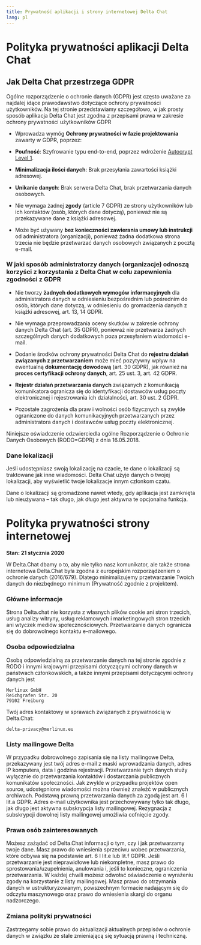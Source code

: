 ```yaml
---
title: Prywatność aplikacji i strony internetowej Delta Chat
lang: pl
---
```


# Polityka prywatności aplikacji Delta Chat

## Jak Delta Chat przestrzega GDPR

Ogólne rozporządzenie o ochronie danych (GDPR) jest często uważane za
najdalej idące prawodawstwo dotyczące ochrony prywatności użytkowników.
Na tej stronie przedstawiamy szczegółowo, w jak prosty sposób aplikacja Delta Chat
jest zgodna z przepisami prawa w zakresie ochrony prywatności użytkowników GDPR

- Wprowadza wymóg **Ochrony prywatności w fazie projektowania** zawarty w GDPR, poprzez:

- **Poufność**: Szyfrowanie typu end-to-end, poprzez wdrożenie [Autocrypt
  Level 1](https://autocrypt.org).

- **Minimalizacja ilości danych**: Brak przesyłania zawartości książki adresowej.

- **Unikanie danych**: Brak serwera Delta Chat, brak przetwarzania danych osobowych.

- Nie wymaga żadnej **zgody** (article 7 GDPR) ze strony użytkowników lub ich kontaktów (osób, których dane dotyczą), ponieważ nie są przekazywane dane z książki adresowej.

- Może być używany **bez konieczności zawierania umowy lub instrukcji** od administratora (organizacji), ponieważ żadna dodatkowa strona trzecia nie będzie przetwarzać danych osobowych związanych z pocztą e-mail. 


### W jaki sposób administratorzy danych (organizacje) odnoszą korzyści z korzystania z Delta Chat w celu zapewnienia zgodności z GDPR

- Nie tworzy **żadnych dodatkowych wymogów informacyjnych** dla administratora danych w odniesieniu bezpośrednim lub pośrednim do osób, których dane dotyczą,
  w  odniesieniu do gromadzenia danych z książki adresowej, art. 13, 14 GDPR.

- Nie wymaga przeprowadzania oceny skutków w zakresie ochrony danych Delta Chat (art. 35 GDPR), ponieważ nie przetwarza żadnych szczególnych danych dodatkowych poza przesyłaniem wiadomości e-mail.

- Dodanie środków ochrony prywatności Delta Chat 
  do **rejestru działań związanych z przetwarzaniem** może mieć pozytywny wpływ 
  na ewentualną **dokumentację dowodową** (art. 30 GDPR), 
  jak również na **proces certyfikacji ochrony danych**, art. 25 ust. 3, art. 42 GDPR.

- **Rejestr działań przetwarzania danych** związanych z komunikacją komunikatora
  ogranicza się do identyfikacji dostawców usług poczty elektronicznej i rejestrowania ich działalności, art. 30 ust. 2 GDPR.

-  Pozostałe zagrożenia dla praw i wolności osób fizycznych 
  są zwykle ograniczone do danych komunikacyjnych przetwarzanych 
  przez administratora danych i dostawców usług poczty elektronicznej.



Niniejsze oświadczenie odzwierciedla ogólne Rozporządzenie o Ochronie Danych Osobowych (RODO=GDPR) z dnia 16.05.2018.


### Dane lokalizacji

Jeśli udostępniasz swoją lokalizację na czacie, te dane o lokalizacji są traktowane jak inne wiadomości. Delta Chat użyje danych o twojej lokalizacji, aby wyświetlić twoje lokalizacje innym członkom czatu.

Dane o lokalizacji są gromadzone nawet wtedy, gdy aplikacja jest zamknięta lub nieużywana – tak długo, jak długo jest aktywna te opcjonalna funkcja.


# Polityka prywatności strony internetowej

**Stan: 21 stycznia 2020**

W Delta.Chat dbamy o to, aby nie tylko nasz komunikator, ale także strona internetowa Delta.Chat
była zgodna z europejskim rozporządzeniem o ochronie danych (2016/679).
Dlatego minimalizujemy przetwarzanie Twoich danych do niezbędnego minimum
(Prywatność zgodnie z projektem).

### Główne informacje

Strona Delta.chat nie korzysta z własnych plików cookie ani stron trzecich, usług analizy witryny, usług reklamowych i marketingowych stron trzecich ani wtyczek mediów społecznościowych. Przetwarzanie danych ogranicza się do dobrowolnego kontaktu e-mailowego. 

### Osoba odpowiedzialna

Osobą odpowiedzialną za przetwarzanie danych na tej stronie zgodnie z
RODO i innymi krajowymi przepisami dotyczącymi ochrony danych w państwach członkowskich,
a także innymi przepisami dotyczącymi ochrony danych jest 

	Merlinux GmbH
	Reichgrafen Str. 20 
	79102 Freiburg

Twój adres kontaktowy w sprawach związanych z prywatnością w Delta.Chat:

	delta-privacy@merlinux.eu

### Listy mailingowe Delta

W przypadku dobrowolnego zapisania się na listy mailingowe Delta, przekazywany jest twój adres e-mail z maski wprowadzania danych, adres IP komputera, data i godzina rejestracji. Przetwarzanie tych danych służy wyłącznie do przetwarzania kontaktów i dostarczania publicznych komunikatów społeczności. Jak zwykle w przypadku projektów open source, udostępnione wiadomości można również znaleźć w publicznych archiwach. Podstawą prawną przetwarzania danych za zgodą jest art. 6 I lit.a GDPR. Adres e-mail użytkownika jest przechowywany tylko tak długo, jak długo jest aktywna subskrypcja listy mailingowej. Rezygnacja z subskrypcji dowolnej listy mailingowej umożliwia cofnięcie zgody.

### Prawa osób zainteresowanych

Możesz zażądać od Delta.Chat informacji o tym, czy i jak przetwarzamy twoje dane. Masz prawo do wniesienia sprzeciwu wobec przetwarzania, które odbywa się na podstawie art. 6 I lit.e lub lit.f GDPR. Jeśli przetwarzanie jest nieprawidłowe lub niekompletne, masz prawo do sprostowania/uzupełnienia, anulowania i, jeśli to konieczne, ograniczenia przetwarzania. W każdej chwili możesz odwołać oświadczenie o wyrażeniu zgody na korzystanie z listy mailingowej. Masz prawo do otrzymania danych w ustrukturyzowanym, powszechnym formacie nadającym się do odczytu maszynowego oraz prawo do wniesienia skargi do organu nadzorczego.

### Zmiana polityki prywatności

Zastrzegamy sobie prawo do aktualizacji aktualnych przepisów o ochronie danych w związku
ze stale zmieniającą się sytuacją prawną i techniczną. 


